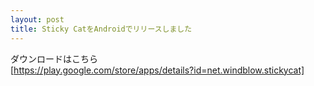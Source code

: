 ```yaml
---
layout: post
title: Sticky CatをAndroidでリリースしました
---
```


ダウンロードはこちら  
[https://play.google.com/store/apps/details?id=net.windblow.stickycat]
